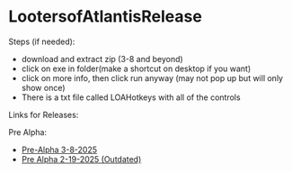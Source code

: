 # LootersofAtlantisRelease
Steps (if needed):
* download and extract zip (3-8 and beyond)
* click on exe in folder(make a shortcut on desktop if you want)
* click on more info, then click run anyway (may not pop up but will only show once)
* There is a txt file called LOAHotkeys with all of the controls


Links for Releases:

Pre Alpha:
*  [Pre-Alpha 3-8-2025](https://github.com/bpoletti/LootersOfAtlantisRelease/releases/download/V0.0.4/LootersofAtlantisGame_03_03_25.zip)
*  [Pre Alpha 2-19-2025 (Outdated)](https://github.com/bpoletti/LootersOfAtlantisRelease/releases/download/V0.0.2/LootersofAtlantisGame_Build_2_19_25.exe)
